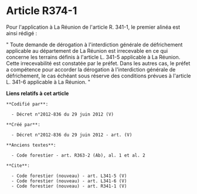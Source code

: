 # Article R374-1

Pour l'application à La Réunion de l'article R. 341-1, le premier alinéa est ainsi rédigé : 

" Toute demande de dérogation à l'interdiction générale de défrichement applicable au département de La Réunion est
irrecevable en ce qui concerne les terrains définis à l'article L. 341-5 applicable à La Réunion. Cette irrecevabilité est
constatée par le préfet. Dans les autres cas, le préfet a compétence pour accorder la dérogation à l'interdiction générale de
défrichement, le cas échéant sous réserve des conditions prévues à l'article L. 341-6 applicable à La Réunion. "

**Liens relatifs à cet article**

	**Codifié par**:

	  - Décret n°2012-836 du 29 juin 2012 (V)

	**Créé par**:

	  - Décret n°2012-836 du 29 juin 2012 - art. (V)

	**Anciens textes**:

	  - Code forestier - art. R363-2 (Ab), al. 1 et al. 2

	**Cite**:

	  - Code forestier (nouveau) - art. L341-5 (V)
	  - Code forestier (nouveau) - art. L341-6 (V)
	  - Code forestier (nouveau) - art. R341-1 (V)
